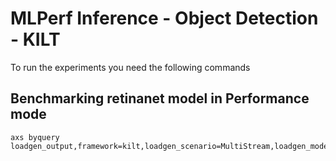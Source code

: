 # MLPerf Inference - Object Detection - KILT

To run the experiments you need the following commands

## Benchmarking retinanet model in Performance mode
```
axs byquery loadgen_output,framework=kilt,loadgen_scenario=MultiStream,loadgen_mode=PerformanceOnly,model_name=retinanet,loadgen_dataset_size=24781,loadgen_buffer_size=64,loadgen_compiance_test-,sut_name=r282_q8_pro_edge,loadgen_multistreamness=None,loadgen_target_latency=11.5
```

